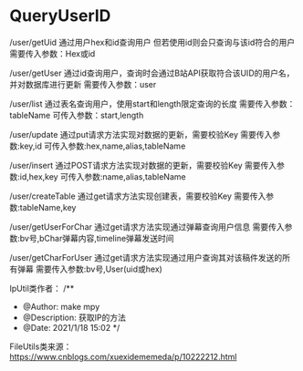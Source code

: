 # QueryUserID

/user/getUid 通过用户hex和id查询用户 但若使用id则会只查询与该id符合的用户
需要传入参数：Hex或id

/user/getUser 通过id查询用户，查询时会通过B站API获取符合该UID的用户名，并对数据库进行更新
需要传入参数：user

/user/list   通过表名查询用户，使用start和length限定查询的长度
需要传入参数：tableName
可传入参数：start,length

/user/update 通过put请求方法实现对数据的更新，需要校验Key
需要传入参数:key,id
可传入参数:hex,name,alias,tableName

/user/insert 通过POST请求方法实现对数据的更新，需要校验Key
需要传入参数:id,hex,key
可传入参数:name,alias,tableName

/user/createTable 通过get请求方法实现创建表，需要校验Key
需要传入参数:tableName,key

/user/getUserForChar 通过get请求方法实现通过弹幕查询用户信息
需要传入参数:bv号,bChar弹幕内容,timeline弹幕发送时间

/user/getCharForUser 通过get请求方法实现通过用户查询其对该稿件发送的所有弹幕
需要传入参数:bv号,User(uid或hex)

IpUtil类作者：
/**
 * @Author: make mpy
 * @Description: 获取IP的方法
 * @Date: 2021/1/18 15:02
 */
 
 FileUtils类来源：
 https://www.cnblogs.com/xuexidememeda/p/10222212.html
